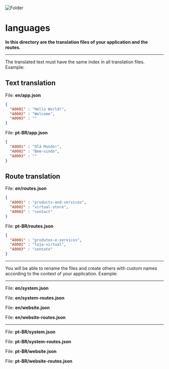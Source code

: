 ![Folder](https://github.com/sciola-git/sciola-git.github.io/blob/main/images/icons/folder.svg?raw=true)

# languages

**In this directory are the translation files of your application and the routes.**

---

The translated text must have the same index in all translation files. Example:


## Text translation

File: **en/app.json**

```json
{
  "A0001" : "Hello World!",
  "A0002" : "Welcome",
  "A0003" : ""
}
```

File: **pt-BR/app.json**

```json
{
  "A0001" : "Olá Mundo!",
  "A0002" : "Bem-vindo",
  "A0003" : ""
}
```

## Route translation

File: **en/routes.json**

```json
{
  "A0001" : "products-and-services",
  "A0002" : "virtual-store",
  "A0003" : "contact"
}
```

File: **pt-BR/routes.json**

```json
{
  "A0001" : "produtos-e-servicos",
  "A0002" : "loja-virtual",
  "A0003" : "contato"
}
```

---

You will be able to rename the files and create others with custom names according to the context of your application. Example:

---

File: **en/system.json**

File: **en/system-routes.json**

File: **en/website.json**

File: **en/website-routes.json**

---

File: **pt-BR/system.json**

File: **pt-BR/system-routes.json**

File: **pt-BR/website.json**

File: **pt-BR/website-routes.json**
